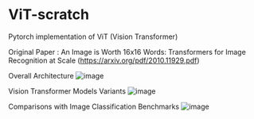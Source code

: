 # ViT-scratch
Pytorch implementation of ViT (Vision Transformer)

Original Paper : An Image is Worth 16x16 Words: Transformers for Image Recognition at Scale (https://arxiv.org/pdf/2010.11929.pdf)


Overall Architecture
![image](https://user-images.githubusercontent.com/69974410/185327677-c2378e98-395a-4e1a-a2d7-6615bebf8218.png)


Vision Transformer Models Variants
![image](https://user-images.githubusercontent.com/69974410/185328203-52e36baa-d1a9-4eab-b18d-f92987a71215.png)


Comparisons with Image Classification Benchmarks
![image](https://user-images.githubusercontent.com/69974410/185328457-434f53f4-99f5-4161-9fa7-a2945f54faf8.png)


